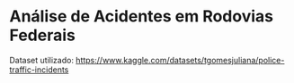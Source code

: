 # Análise de Acidentes em Rodovias Federais

Dataset utilizado: https://www.kaggle.com/datasets/tgomesjuliana/police-traffic-incidents

